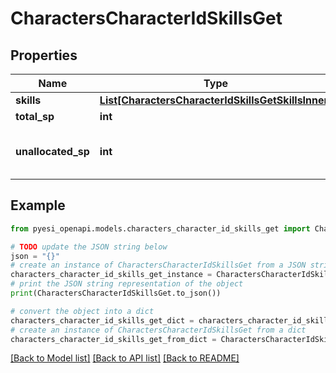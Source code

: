 # CharactersCharacterIdSkillsGet


## Properties

Name | Type | Description | Notes
------------ | ------------- | ------------- | -------------
**skills** | [**List[CharactersCharacterIdSkillsGetSkillsInner]**](CharactersCharacterIdSkillsGetSkillsInner.md) |  | 
**total_sp** | **int** |  | 
**unallocated_sp** | **int** | Skill points available to be assigned | [optional] 

## Example

```python
from pyesi_openapi.models.characters_character_id_skills_get import CharactersCharacterIdSkillsGet

# TODO update the JSON string below
json = "{}"
# create an instance of CharactersCharacterIdSkillsGet from a JSON string
characters_character_id_skills_get_instance = CharactersCharacterIdSkillsGet.from_json(json)
# print the JSON string representation of the object
print(CharactersCharacterIdSkillsGet.to_json())

# convert the object into a dict
characters_character_id_skills_get_dict = characters_character_id_skills_get_instance.to_dict()
# create an instance of CharactersCharacterIdSkillsGet from a dict
characters_character_id_skills_get_from_dict = CharactersCharacterIdSkillsGet.from_dict(characters_character_id_skills_get_dict)
```
[[Back to Model list]](../README.md#documentation-for-models) [[Back to API list]](../README.md#documentation-for-api-endpoints) [[Back to README]](../README.md)


